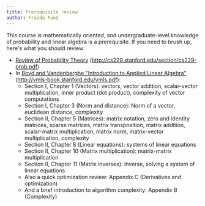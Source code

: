 ```yaml
---
title: Prerequisite review
author: Fraida Fund
---
```



This course is mathematically oriented, and undergraduate-level knowledge of probability and linear algebra is a prerequisite. If you need to brush up, here's what you should review:


* [Review of Probability Theory](http://cs229.stanford.edu/section/cs229-prob.pdf) (http://cs229.stanford.edu/section/cs229-prob.pdf)
* In [Boyd and Vandenberghe "Introduction to Applied Linear Algebra"](http://vmls-book.stanford.edu/vmls.pdf) (http://vmls-book.stanford.edu/vmls.pdf):
  * Section I, Chapter 1 (Vectors): vectors, vector addition, scalar-vector multiplication, inner product (dot product), complexity of vector computations
  * Section I, Chapter 3 (Norm and distance):  Norm of a vector, euclidean distance, complexity
  * Section II, Chapter 5 (Matrices): matrix notation, zero and identity matrices, sparse matrices, matrix transposition, matrix addition, scalar-matrix multiplication, matrix norm, matrix-vector multiplication, complexity
  * Section II, Chapter 8 (Linear equations): systems of linear equations
  * Section II, Chapter 10 (Matrix multiplication): matrix-matrix multiplication
  * Section II, Chapter 11 (Matrix inverses): Inverse, solving a system of linear equations
  * Also a quick optimization review: Appendix C (Derivatives and optimization)
  * And a brief introduction to algorithm complexity: Appendix B (Complexity)
